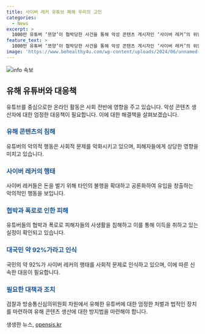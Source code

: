 ```yaml
---
title: 사이버 레커 유튜브 폐해 우리의 고민
categories:
  - News
excerpt: >
  1000만 유튜버 ‘쯔양’이 협박당한 사건을 통해 악성 콘텐츠 게시자인 ‘사이버 레커’의 위법한 행위가 문제화되었습니다. 이들은 돈을 위해 피해자의 약점을 이용하고, 극단적이고 부당한 콘텐츠로 수익을 올립니다. 이로 인해 사회적 피해가 심각해지고 검찰과 유튜브 측의 엄정 대응이 요구됩니다. 이들의 행위는 연예계와 정치권뿐만 아니라 일반인에게도 피해를 줄 수 있으며, 이를 근절하기 위한 법적 조치와 대책 마련이 필요합니다.
feature_text: >
  1000만 유튜버 ‘쯔양’이 협박당한 사건을 통해 악성 콘텐츠 게시자인 ‘사이버 레커’의 위법한 행위가 문제화되었습니다. 이들은 돈을 위해 피해자의 약점을 이용하고, 극단적이고 부당한 콘텐츠로 수익을 올립니다. 이로 인해 사회적 피해가 심각해지고 검찰과 유튜브 측의 엄정 대응이 요구됩니다. 이들의 행위는 연예계와 정치권뿐만 아니라 일반인에게도 피해를 줄 수 있으며, 이를 근절하기 위한 법적 조치와 대책 마련이 필요합니다.
image: 'https://www.behealthy4u.com/wp-content/uploads/2024/06/unnamed-file.png'
---
```


<p><img src="https://www.behealthy4u.com/wp-content/uploads/2024/06/unnamed-file.png" alt="info 속보" /></p>

<h2 data-ke-size="size26">유해 유튜버와 대응책</h2>

<p data-ke-size="size16">유튜브를 중심으로한 온라인 활동은 사회 전반에 영향을 주고 있습니다. 악성 콘텐츠 생산자에 대한 엄정한 대응책이 필요합니다. 이에 대한 해결책을 살펴보겠습니다.</p>

<h3><b><span style="color: #1a5490;">유해 콘텐츠의 침해</span></b></h3>

<p data-ke-size="size16">유튜버의 악의적 행동은 사회적 문제를 악화시키고 있으며, 피해자들에게 상당한 영향을 미치고 있습니다.</p>

<h3><b><span style="color: #1a5490;">사이버 레커의 행태</span></b></h3>

<p data-ke-size="size16">사이버 레커들은 돈을 벌기 위해 타인의 불행을 확대하고 공론화하여 유입을 창출하는 악의적인 행동을 보입니다.</p>

<h3><b><span style="color: #1a5490;">협박과 폭로로 인한 피해</span></b></h3>

<p data-ke-size="size16">유튜버들의 협박과 폭로로 피해자들의 사생활을 침해하고 이를 통해 이득을 취하고 있는 실정이 확인되고 있습니다.</p>

<h3><b><span style="color: #1a5490;">대국민 약 92%가라고 인식</span></b></h3>

<p data-ke-size="size16">국민의 약 92%가 사이버 레커의 행태를 사회적 문제로 인식하고 있으며, 이에 따른 신속한 대응이 필요합니다.</p>

<h3><b><span style="color: #1a5490;">필요한 대책과 조치</span></b></h3>

<p data-ke-size="size16">검찰과 방송통신심의위원회 차원에서 유해한 유튜버에 대한 엄정한 처벌과 법적인 장치를 마련하여 유해 콘텐츠 생산에 대한 방지법을 마련해야 합니다.</p>
생생한 뉴스, <a href="https://opensis.kr" rel="dofollow">opensis.kr</a>


